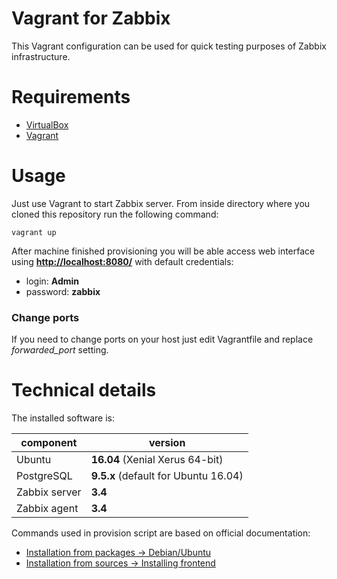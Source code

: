 # Vagrant for Zabbix

This Vagrant configuration can be used for quick testing purposes of Zabbix infrastructure.

# Requirements

* [VirtualBox](https://www.virtualbox.org/)
* [Vagrant](https://www.vagrantup.com/)

# Usage

Just use Vagrant to start Zabbix server. From inside directory where you cloned this repository run the following command:
```
vagrant up
```

After machine finished provisioning you will be able access web interface using **[http://localhost:8080/](http://localhost:8080)** with default credentials:
  * login: **Admin**
  * password: **zabbix**

### Change ports

If you need to change ports on your host just edit Vagrantfile and replace *forwarded_port* setting.

# Technical details

The installed software is:

|component|version|
|---|---|
|Ubuntu|**16.04** (Xenial Xerus 64-bit)|
|PostgreSQL|**9.5.x** (default for Ubuntu 16.04)|
|Zabbix server|**3.4**|
|Zabbix agent|**3.4**|

Commands used in provision script are based on official documentation:

* [Installation from packages → Debian/Ubuntu](https://www.zabbix.com/documentation/3.4/manual/installation/install_from_packages/debian_ubuntu)
* [Installation from sources → Installing frontend](https://www.zabbix.com/documentation/3.4/manual/installation/install#installing_frontend)

